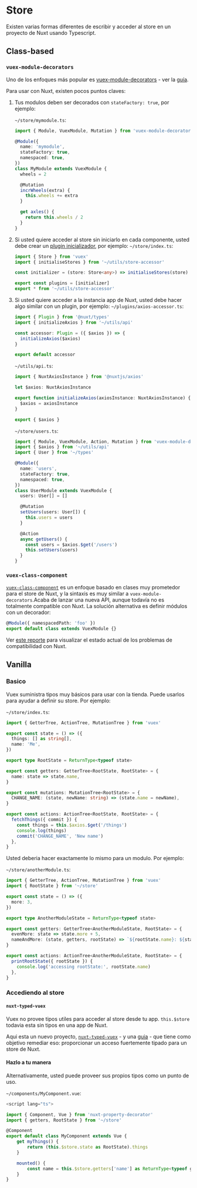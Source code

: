# Store

Existen varias formas diferentes de escribir y acceder al store en un proyecto de Nuxt usando Typescript.

## Class-based

### `vuex-module-decorators`

Uno de los enfoques más popular es [vuex-module-decorators](https://github.com/championswimmer/vuex-module-decorators) - ver la [guía](https://championswimmer.in/vuex-module-decorators/).


Para usar con Nuxt, existen pocos puntos claves:

1. Tus modulos deben ser decorados con `stateFactory: true`, por ejemplo:

   `~/store/mymodule.ts`:

   ```ts
   import { Module, VuexModule, Mutation } from 'vuex-module-decorators'

   @Module({
     name: 'mymodule',
     stateFactory: true,
     namespaced: true,
   })
   class MyModule extends VuexModule {
     wheels = 2

     @Mutation
     incrWheels(extra) {
       this.wheels += extra
     }

     get axles() {
       return this.wheels / 2
     }
   }
   ```

2. Si usted quiere acceder al store sin iniciarlo en cada componente, usted debe crear un [plugin inicializador](https://github.com/championswimmer/vuex-module-decorators#accessing-modules-with-nuxtjs), por ejemplo:
   `~/store/index.ts`:

   ```ts
   import { Store } from 'vuex'
   import { initialiseStores } from '~/utils/store-accessor'

   const initializer = (store: Store<any>) => initialiseStores(store)

   export const plugins = [initializer]
   export * from '~/utils/store-accessor'
   ```

3. Si usted quiere acceder a la instancia app de Nuxt, usted debe hacer algo similar con un plugin, por ejemplo:
   `~/plugins/axios-accessor.ts`:

   ```ts
   import { Plugin } from '@nuxt/types'
   import { initializeAxios } from '~/utils/api'

   const accessor: Plugin = ({ $axios }) => {
     initializeAxios($axios)
   }

   export default accessor
   ```

   `~/utils/api.ts`:

   ```ts
   import { NuxtAxiosInstance } from '@nuxtjs/axios'

   let $axios: NuxtAxiosInstance

   export function initializeAxios(axiosInstance: NuxtAxiosInstance) {
     $axios = axiosInstance
   }
   
   export { $axios }
   ```

   `~/store/users.ts`:

   ```ts
   import { Module, VuexModule, Action, Mutation } from 'vuex-module-decorators'
   import { $axios } from '~/utils/api'
   import { User } from '~/types'

   @Module({
     name: 'users',
     stateFactory: true,
     namespaced: true,
   })
   class UserModule extends VuexModule {
     users: User[] = []

     @Mutation
     setUsers(users: User[]) {
       this.users = users
     }

     @Action
     async getUsers() {
       const users = $axios.$get('/users')
       this.setUsers(users)
     }
   }
   ```

### `vuex-class-component`

[`vuex-class-component`](https://github.com/michaelolof/vuex-class-component) es un enfoque basado en clases muy prometedor para el store de Nuxt, y la sintaxis es muy similar a `vuex-module-decorators`.Acaba de lanzar una nueva API, aunque todavía no es totalmente compatible con Nuxt. La solución alternativa es definir módulos con un decorador:

```ts
@Module({ namespacedPath: 'foo' })
export default class extends VuexModule {}
```

Ver [este reporte](https://github.com/michaelolof/vuex-class-component/issues/43) para visualizar el estado actual de los problemas de compatibilidad con Nuxt.

## Vanilla

### Basico

Vuex suministra tipos muy básicos para usar con la tienda. Puede usarlos para ayudar a definir su store. Por ejemplo:

`~/store/index.ts`:

```ts
import { GetterTree, ActionTree, MutationTree } from 'vuex'

export const state = () => ({
  things: [] as string[],
  name: 'Me',
})

export type RootState = ReturnType<typeof state>

export const getters: GetterTree<RootState, RootState> = {
  name: state => state.name,
}

export const mutations: MutationTree<RootState> = {
  CHANGE_NAME: (state, newName: string) => (state.name = newName),
}

export const actions: ActionTree<RootState, RootState> = {
  fetchThings({ commit }) {
    const things = this.$axios.$get('/things')
    console.log(things)
    commit('CHANGE_NAME', 'New name')
  },
}
```

Usted deberia hacer exactamente lo mismo para un modulo. Por ejemplo:

`~/store/anotherModule.ts`:
```ts
import { GetterTree, ActionTree, MutationTree } from 'vuex'
import { RootState } from '~/store'

export const state = () => ({
  more: 3,
})

export type AnotherModuleState = ReturnType<typeof state>

export const getters: GetterTree<AnotherModuleState, RootState> = {
  evenMore: state => state.more + 5,
  nameAndMore: (state, getters, rootState) => `${rootState.name}: ${state.more}`,
}

export const actions: ActionTree<AnotherModuleState, RootState> = {
  printRootState({ rootState }) {
    console.log('accessing rootState:', rootState.name)
  },
}
```

### Accediendo al store

#### `nuxt-typed-vuex`

Vuex no provee tipos utiles para acceder al store desde tu app. `this.$store` todavia esta sin tipos en una app de Nuxt.

Aqui esta un nuevo proyecto, [`nuxt-typed-vuex`](https://github.com/danielroe/nuxt-typed-vuex) - y una [guia](https://nuxt-typed-vuex.danielcroe.com/) - que tiene como objetivo remediar eso: proporcionar un acceso fuertemente tipado para un store de Nuxt.

#### Hazlo a tu manera

Alternativamente, usted puede proveer sus propios tipos como un punto de uso.

`~/components/MyComponent.vue`:

```ts
<script lang="ts">

import { Component, Vue } from 'nuxt-property-decorator'
import { getters, RootState } from '~/store'

@Component
export default class MyComponent extends Vue {
    get myThings() {
        return (this.$store.state as RootState).things
    }

    mounted() {
        const name = this.$store.getters['name'] as ReturnType<typeof getters.name>
    }
}
```

